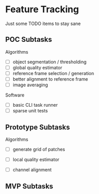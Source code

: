 # Feature Tracking

Just some TODO items to stay sane

## POC Subtasks

Algorithms
- [ ] object segmentation / thresholding
- [ ] global quality estimator
- [ ] reference frame selection / generation
- [ ] better alignment to reference frame
- [ ] image averaging

Software
- [ ] basic CLI task runner
- [ ] sparse unit tests

## Prototype Subtasks

Algorithms
- [ ] generate grid of patches
- [ ] local quality estimator
- [ ] channel alignment


## MVP Subtasks
